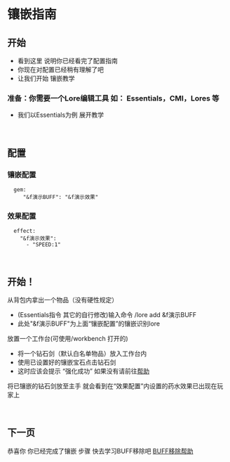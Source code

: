 # 镶嵌指南

## 开始

- 看到这里 说明你已经看完了配置指南
- 你现在对配置已经稍有理解了吧
- 让我们开始 镶嵌教学

### 准备：你需要一个Lore编辑工具 如： Essentials，CMI，Lores 等

- 我们以Essentials为例 展开教学

<br />

## 配置

### 镶嵌配置

  ```
    gem:
       "&f演示BUFF": "&f演示效果"
  ```

### 效果配置

  ```
    effect:
      "&f演示效果":
        - "SPEED:1"
  ```

<br />

## 开始！

从背包内拿出一个物品（没有硬性规定）

- (Essentials指令 其它的自行修改)输入命令 /lore add &f演示BUFF
- 此处"&f演示BUFF"为上面“镶嵌配置”的镶嵌识别lore
  
放置一个工作台(可使用/workbench 打开的)

- 将一个钻石剑（默认白名单物品）放入工作台内
- 使用已设置好的镶嵌宝石点击钻石剑
- 这时应该会提示 “强化成功” 如果没有请前往[帮助](HELP.md)

将已镶嵌的钻石剑放至主手 就会看到在“效果配置”内设置的药水效果已出现在玩家上

<br />

## 下一页

恭喜你 你已经完成了镶嵌 步骤 快去学习BUFF移除吧
[BUFF移除帮助](REMOVE.md)

<br />

